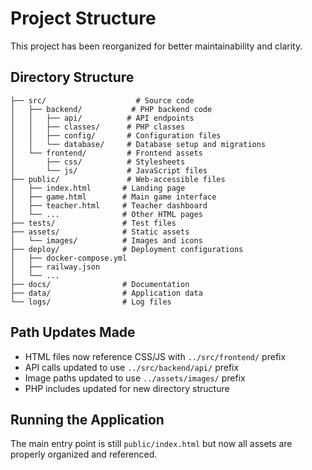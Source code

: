 # Project Structure

This project has been reorganized for better maintainability and clarity.

## Directory Structure

```
├── src/                    # Source code
│   ├── backend/           # PHP backend code
│   │   ├── api/          # API endpoints
│   │   ├── classes/      # PHP classes
│   │   ├── config/       # Configuration files
│   │   └── database/     # Database setup and migrations
│   └── frontend/         # Frontend assets
│       ├── css/          # Stylesheets
│       └── js/           # JavaScript files
├── public/               # Web-accessible files
│   ├── index.html       # Landing page
│   ├── game.html        # Main game interface
│   ├── teacher.html     # Teacher dashboard
│   └── ...              # Other HTML pages
├── tests/               # Test files
├── assets/              # Static assets
│   └── images/          # Images and icons
├── deploy/              # Deployment configurations
│   ├── docker-compose.yml
│   ├── railway.json
│   └── ...
├── docs/                # Documentation
├── data/                # Application data
└── logs/                # Log files
```

## Path Updates Made

- HTML files now reference CSS/JS with `../src/frontend/` prefix
- API calls updated to use `../src/backend/api/` prefix
- Image paths updated to use `../assets/images/` prefix
- PHP includes updated for new directory structure

## Running the Application

The main entry point is still `public/index.html` but now all assets are properly organized and referenced.